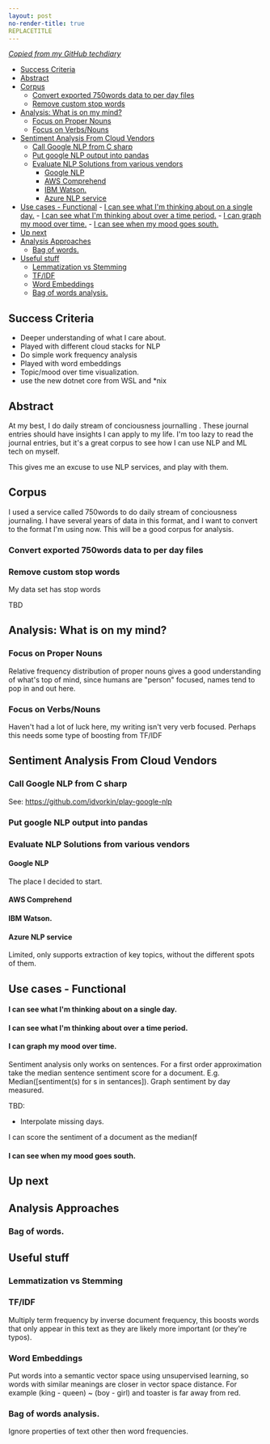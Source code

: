 ```yaml
---
layout: post
no-render-title: true
REPLACETITLE
---
```


_[Copied from my GitHub techdiary](https://github.com/idvorkin/techdiary/blob/master/notes/sentiment_analysis.md)_

<!-- prettier-ignore-start -->
<!-- vim-markdown-toc GFM -->

- [Success Criteria](#success-criteria)
- [Abstract](#abstract)
- [Corpus](#corpus)
    - [Convert exported 750words data to per day files](#convert-exported-750words-data-to-per-day-files)
    - [Remove custom stop words](#remove-custom-stop-words)
- [Analysis: What is on my mind?](#analysis-what-is-on-my-mind)
    - [Focus on Proper Nouns](#focus-on-proper-nouns)
    - [Focus on Verbs/Nouns](#focus-on-verbsnouns)
- [Sentiment Analysis From Cloud Vendors](#sentiment-analysis-from-cloud-vendors)
    - [Call Google NLP from C sharp](#call-google-nlp-from-c-sharp)
    - [Put google NLP output into pandas](#put-google-nlp-output-into-pandas)
    - [Evaluate NLP Solutions from various vendors](#evaluate-nlp-solutions-from-various-vendors)
        - [Google NLP](#google-nlp)
        - [AWS Comprehend](#aws-comprehend)
        - [IBM Watson.](#ibm-watson)
        - [Azure NLP service](#azure-nlp-service)
- [Use cases - Functional](#use-cases---functional)
        - [I can see what I'm thinking about on a single day.](#i-can-see-what-im-thinking-about-on-a-single-day)
        - [I can see what I'm thinking about over a time period.](#i-can-see-what-im-thinking-about-over-a-time-period)
        - [I can graph my mood over time.](#i-can-graph-my-mood-over-time)
        - [I can see when my mood goes south.](#i-can-see-when-my-mood-goes-south)
- [Up next](#up-next)
- [Analysis Approaches](#analysis-approaches)
    - [Bag of words.](#bag-of-words)
- [Useful stuff](#useful-stuff)
    - [Lemmatization vs Stemming](#lemmatization-vs-stemming)
    - [TF/IDF](#tfidf)
    - [Word Embeddings](#word-embeddings)
    - [Bag of words analysis.](#bag-of-words-analysis)

<!-- vim-markdown-toc -->
<!-- prettier-ignore-end -->

## Success Criteria

- Deeper understanding of what I care about.
- Played with different cloud stacks for NLP
- Do simple work frequency analysis
- Played with word embeddings
- Topic/mood over time visualization.
- use the new dotnet core from WSL and \*nix

## Abstract

At my best, I do daily stream of conciousness journalling . These journal entries should have insights I can apply to my life. I'm too lazy to read the journal entries, but it's a great corpus to see how I can use NLP and ML tech on myself.

This gives me an excuse to use NLP services, and play with them.

## Corpus

I used a service called 750words to do daily stream of conciousness journaling. I have several years of data in this format, and I want to convert to the format I'm using now. This will be a good corpus for analysis.

### Convert exported 750words data to per day files

### Remove custom stop words

My data set has stop words

TBD

## Analysis: What is on my mind?

### Focus on Proper Nouns

Relative frequency distribution of proper nouns gives a good understanding of what's top of mind, since humans are "person" focused, names tend to pop in and out here.

### Focus on Verbs/Nouns

Haven't had a lot of luck here, my writing isn't very verb focused. Perhaps this needs some type of boosting from TF/IDF

## Sentiment Analysis From Cloud Vendors

### Call Google NLP from C sharp

See: https://github.com/idvorkin/play-google-nlp

### Put google NLP output into pandas

### Evaluate NLP Solutions from various vendors

#### Google NLP

The place I decided to start.

#### AWS Comprehend

#### IBM Watson.

#### Azure NLP service

Limited, only supports extraction of key topics, without the different spots of them.

## Use cases - Functional

#### I can see what I'm thinking about on a single day.

#### I can see what I'm thinking about over a time period.

#### I can graph my mood over time.

Sentiment analysis only works on sentences. For a first order approximation take the median sentence sentiment score for a document. E.g. Median([sentiment(s) for s in sentances]). Graph sentiment by day measured.

TBD:

- Interpolate missing days.

I can score the sentiment of a document as the median(f

#### I can see when my mood goes south.

## Up next

## Analysis Approaches

### Bag of words.

## Useful stuff

### Lemmatization vs Stemming

### TF/IDF

Multiply term frequency by inverse document frequency, this boosts words that only appear in this text as they are likely more important (or they're typos).

### Word Embeddings

Put words into a semantic vector space using unsupervised learning, so words with similar meanings are closer in vector space distance. For example (king - queen) ~ (boy - girl) and toaster is far away from red.

### Bag of words analysis.

Ignore properties of text other then word frequencies.
